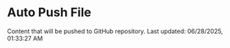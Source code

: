 # Auto Push File

Content that will be pushed to GitHub repository.
Last updated: 06/28/2025, 01:33:27 AM